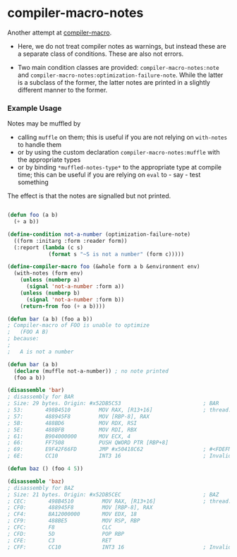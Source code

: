 # compiler-macro-notes

Another attempt at [compiler-macro](https://github.com/Bike/compiler-macro).

- Here, we do not treat compiler notes as warnings, but instead these are a separate class of conditions. These are also not errors.

- Two main condition classes are provided: `compiler-macro-notes:note` and `compiler-macro-notes:optimization-failure-note`. While the latter is a subclass of the former, the latter notes are printed in a slightly different manner to the former.

### Example Usage

Notes may be muffled by
- calling `muffle` on them; this is useful if you are not relying on `with-notes` to handle them
- or by using the custom declaration `compiler-macro-notes:muffle` with the appropriate types
- or by binding `*muffled-notes-type*` to the appropriate type at compile time; this can be useful if you are relying on `eval` to - say - test something

The effect is that the notes are signalled but not printed.

```lisp

(defun foo (a b)
  (+ a b))

(define-condition not-a-number (optimization-failure-note)
  ((form :initarg :form :reader form))
  (:report (lambda (c s)
             (format s "~S is not a number" (form c)))))

(define-compiler-macro foo (&whole form a b &environment env)
  (with-notes (form env)
    (unless (numberp a)
      (signal 'not-a-number :form a))
    (unless (numberp b)
      (signal 'not-a-number :form b))
    (return-from foo (+ a b))))

(defun bar (a b) (foo a b))
; Compiler-macro of FOO is unable to optimize
;   (FOO A B)
; because:
;
;   A is not a number

(defun bar (a b)
  (declare (muffle not-a-number)) ; no note printed
  (foo a b))

(disassemble 'bar)
; disassembly for BAR
; Size: 29 bytes. Origin: #x52DB5C53                          ; BAR
; 53:       498B4510         MOV RAX, [R13+16]                ; thread.binding-stack-pointer
; 57:       488945F8         MOV [RBP-8], RAX
; 5B:       488BD6           MOV RDX, RSI
; 5E:       488BFB           MOV RDI, RBX
; 61:       B904000000       MOV ECX, 4
; 66:       FF7508           PUSH QWORD PTR [RBP+8]
; 69:       E9F42F66FD       JMP #x50418C62                   ; #<FDEFN FOO>
; 6E:       CC10             INT3 16                          ; Invalid argument count trap

(defun baz () (foo 4 5))

(disassemble 'baz)
; disassembly for BAZ
; Size: 21 bytes. Origin: #x52DB5CEC                          ; BAZ
; CEC:       498B4510         MOV RAX, [R13+16]               ; thread.binding-stack-pointer
; CF0:       488945F8         MOV [RBP-8], RAX
; CF4:       BA12000000       MOV EDX, 18
; CF9:       488BE5           MOV RSP, RBP
; CFC:       F8               CLC
; CFD:       5D               POP RBP
; CFE:       C3               RET
; CFF:       CC10             INT3 16                         ; Invalid argument count trap

```
